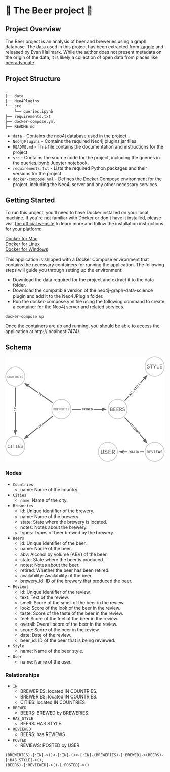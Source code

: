 # 🍺 The Beer project  🍺


## Project Overview

The Beer project is an analysis of beer and breweries using a graph database. The data used in this project has been extracted from [kaggle](https://www.kaggle.com/ehallmar/beers-breweries-and-beer-reviews) and released by Evan Hallmark. While the author does not present metadata on the origin of the data, it is likely a collection of open data from places like [beeradvocate](https://www.beeradvocate.com/).

## Project Structure

````
.
├── data
├── Neo4Plugins
└── src
    └── queries.ipynb
├── requirements.txt
├── docker-compose.yml
├── README.md
````

- `data` - Contains the neo4j database used in the project.
- `Neo4jPlugins` - Contains the required Neo4j plugins jar files.
- `README.md` - This file contains the documentation and instructions for the project.
- `src` - Contains the source code for the project, including the queries in the queries.ipynb Jupyter notebook.
- `requirements.txt` - Lists the required Python packages and their versions for the project.
- `docker-compose.yml` - Defines the Docker Compose environment for the project, including the Neo4j server and any other necessary services.

## Getting Started

To run this project, you'll need to have Docker installed on your local machine. If you're not familiar with Docker or don't have it installed, please visit [the official website](https://www.docker.com) to learn more and follow the installation instructions for your platform:

[Docker for Mac](https://docs.docker.com/desktop/install/mac-install/)  
[Docker for Linux](https://docs.docker.com/desktop/get-started/)  
[Docker for Windows](https://docs.docker.com/desktop/install/windows-install/)

This application is shipped with a Docker Compose environment that contains the necessary containers for running the application. The following steps will guide you through setting up the environment:

- Download the data required for the project and extract it to the data folder.
- Download the compatible version of the neo4j-graph-data-science plugin and add it to the Neo4JPlugin folder.
- Run the docker-compose.yml file using the following command to create a container for the Neo4j server and related services.
```docker
docker-compose up
```
Once the containers are up and running, you should be able to access the application at http://localhost:7474/.

## Schema

![Explore Schema](schema.png "Schema")


### Nodes

- `Countries`
    - name: Name of the country.
- `Cities`
    - `name`: Name of the city.
- `Breweries`
  - id: Unique identifier of the brewery.
  - name: Name of the brewery.
  - state: State where the brewery is located.
  - notes: Notes about the brewery.
  - types: Types of beer brewed by the brewery.
- `Beers`
  - id: Unique identifier of the beer.
  - name: Name of the beer.
  - abv: Alcohol by volume (ABV) of the beer.
  - state: State where the beer is produced.
  - notes: Notes about the beer.
  - retired: Whether the beer has been retired.
  - availability: Availability of the beer.
  - brewery_id: ID of the brewery that produced the beer.
- `Reviews`
  - id: Unique identifier of the review.
  - text: Text of the review.
  - smell: Score of the smell of the beer in the review.
  - look: Score of the look of the beer in the review.
  - taste: Score of the taste of the beer in the review.
  - feel: Score of the feel of the beer in the review.
  - overall: Overall score of the beer in the review.
  - score: Score of the beer in the review.
  - date: Date of the review.
  - beer_id: ID of the beer that is being reviewed.
- `Style`
  - name: Name of the beer style.
- `User`
  - name: Name of the user.

### Relationships

- `IN`
    - BREWERIES: located IN COUNTRIES.
    - BREWERIES: located IN COUNTRIES.
    - CITIES: located IN COUNTRIES.
- `BREWED`
    - BEERS: BREWED by BREWERIES. 
- `HAS_STYLE`
  - BEERS: HAS STYLE.
- `REVIEWED`
  - BEERS: has REVIEWS.
- `POSTED`
  - REVIEWS: POSTED by USER.

    
```docker
(BREWERIES)-[:IN]->()<-[:IN]-()<-[:IN]-(BREWERIES)-[:BREWED]->(BEERS)-[:HAS_STYLE]->(),
(BEERS)-[:REVIEWED]->()-[:POSTED]->()
```